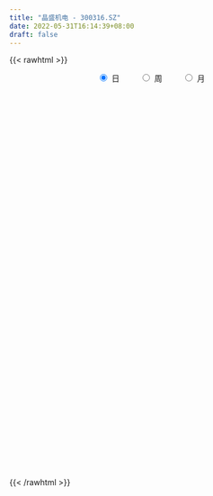 ```yaml
---
title: "晶盛机电 - 300316.SZ"
date: 2022-05-31T16:14:39+08:00
draft: false
---
```

{{< rawhtml >}}
    <div style="text-align: center">
        <label style="padding: 1rem;"><input style="margin-right: .5rem" type="radio" name="period" value="D" checked onclick="period_change(this)">日</label>
        <label style="padding: 1rem;"><input style="margin-right: .5rem" type="radio" name="period" value="W" onclick="period_change(this)">周</label>
        <label style="padding: 1rem;"><input style="margin-right: .5rem" type="radio" name="period" value="M" onclick="period_change(this)">月</label>
    </div>
    <div id="chart" style="height: 700px;"></div> 
    <script type="text/javascript">
        const D_v = [105559.07,84156.36,78061.29,118529.62,118191.7,134000.4,168647.72,121064.2,105737.18,92461.53,119231.52,161956.06,102750.02,202482.49,93215.61,159928.77,91529.21,100443.36,110981.43,177057.24,130303.31,286627.52,200911.56,187532.47,163683.49,115335.16,154421.15,191439.47,219027.88,154286.27,142929.14,123416.32,157167.52,196589.89,189239.92,196078.39,225425.7,146804.44,129049.75,172582.79,156197.37,142141.28,109383.69,229994.23,171116.05,332623.07,222097.44,298903.64,267834.93,341977.2,252498.71,432910.42,267591.41,270586.53,165273.3,147743.07,234131.46,192174.71,204761.39,200384.44,164439.31,156649.21,191294.77,157312.62,139623.51,130829.35,171825.55,150379.01,144497.2,262642.46,256542.51,304362.98,166790.15,331848.74,199431.96,220863.58,203982.96,147358.8,215737.31,175233.09,245663.25,219244.27,151933.69,123489.89,160585.13,167545.61,110072.72,102215.55,142206.68,131779.49,99626.85,139658.04,94301.61,113552.76,92009.33,95941.47,95113.62,256549.48,172473.94,219582.12,123357.52,112317.7,142788.74,95354.77,121629.07,133477.84,122073.82,146228.48,151203.28,147373.49,183572.05,117511.87,104654.14,163620.66,118974.32,139694.37,108968.85,106060.53,128184.15,213910.1,168823.66,113984.23,170162.51,180187.64,202981.86,193032.21,207247.39,134519.56,105692.83,138868.28,107076.83,160572.31,91171.03,136352.88,146032.73,128768.64,159654.88,122398.58,304744.93,228935.62,120403.63,104800.97,53718.25,84612.68,80825.78,88924.52,115551.63,70978.09,63694.04,96895.68,81585.75,98152.04,108676.59,195863.27,261213.73,200295.11,161866.84,164407.63,160041.63,130917.95,157888.44,189129.81,170010.63,114467.86,85299.4,84163.3,82795.43,70138.55,86523.91,85573.92,63846.2,142444.08,111045.58,105015.5,123477.94,122964.61,98336.83,119117.4,124310.02,122147.22,64341.17,103941.08,99805.94,70433.36,147552.82,189160.56,97235.21,98593.34,102017.65,100724.09,60665.82,71347.48,74573.36,85189.95,131764.83,165000.43,147458.43,101973.45,124482.55,132598.4,140312.43,133150.74,75780.71,99904.38,80089.79,60047.82,54240.93,64157.69,53252.32,50250.24,54638.63,50504.61,50081.38,75632.3,54412.59,56923.95,73510.24,105928.0,65265.53,66989.67,44214.17,78856.02,68087.71,56133.92,57958.76,80149.36,157664.47,98261.1,167412.03,97694.95,101030.84,81892.89,56648.84,64293.03,92052.37,109475.89,55975.83,52978.8,68921.86,85044.67,81876.9,114967.73,78648.94,54171.94,68604.35,62526.92,51734.27,47530.26,50257.13,75127.29]
const D_histogram = [0.0,-0.0229105413,-0.0328390789,0.0334326034,0.0210849789,0.1325267585,0.1143047168,0.2019818236,0.2453277864,0.2446866278,0.1669519115,0.204971083,0.1673355698,0.1016969635,0.0770838625,0.1594925994,0.1693737281,0.1710740432,0.0093338909,0.0228182655,0.0709150297,0.4543290966,0.524629558,0.5529056738,0.4852694216,0.4051460202,0.3300198292,0.3318580041,0.4281806565,0.2804746586,0.1352194516,0.0796317494,-0.0354033619,0.0395977056,0.102148236,0.13296154,0.3104428672,0.3515850332,0.2290095371,0.2713750549,0.1615650669,0.0357910917,-0.0137050173,0.133376717,0.2303676258,0.507971331,0.5901463468,0.5620465789,0.3609979394,0.7236921628,0.8587479314,1.0973578752,1.0118926316,1.0088276877,0.8006385237,0.6025201328,0.1708374467,-0.146958782,-0.2072620244,-0.2282608613,-0.4604051214,-0.684675349,-0.922601988,-1.0792080536,-1.0548356458,-0.9809969121,-0.7782329461,-0.6464681811,-0.4669972091,-0.0757920563,0.3678004998,0.9273499941,1.2620132655,1.3280885485,1.3086720554,1.0397003914,0.7096437723,0.4456915311,-0.009704781,-0.3684704366,-0.2679460387,-0.5032378239,-0.6808988433,-0.7305243918,-0.8832572529,-1.07527991,-1.1326310978,-1.1484863028,-1.1061658922,-1.0704754744,-1.0926167422,-1.2207451273,-1.2226484623,-1.2727379763,-1.2562437921,-1.2591971417,-1.053058634,-0.3739124142,0.1387396067,0.7023645261,1.0357713472,1.1482457347,1.1118162456,0.9291018469,0.8510597654,0.7003767616,0.6042785526,0.5032955545,0.4889131181,0.3906037013,0.3626546111,0.3003106817,0.2119724933,0.2965605377,0.3465790743,0.2209084484,0.2413688681,0.3122317471,0.4223848787,0.0047862441,-0.3847594067,-0.6396979238,-0.9415874481,-1.0685857598,-0.8241547145,-0.9756089938,-1.2412271632,-1.4225253891,-1.378044996,-1.1306150504,-0.8340207669,-0.7876543007,-0.7117754109,-0.668255547,-0.6106762721,-0.5325096674,-0.2637192598,-0.0759246685,0.3430785829,0.5855854883,0.6230103664,0.5348937286,0.4850856312,0.3057170762,0.0551248945,-0.1358388017,-0.1572165439,-0.0989018829,-0.1198280751,-0.2094724536,-0.2080996424,-0.233516,-0.3134256437,-0.1609348456,-0.3598884511,-0.6466173034,-0.8601764965,-1.0453512013,-1.2242578635,-1.2690042458,-1.0419050486,-0.7988146084,-0.4660026267,-0.1054647169,0.1274326756,0.1976287234,0.2121324462,0.1738929041,0.2956561397,0.3396177875,0.4185283302,0.2570684462,0.105351335,0.1620978243,-0.0214286823,-0.0242430191,-0.012505061,-0.1792185827,-0.2367595174,-0.063411193,0.0631928489,0.3036891677,0.3265792679,0.3572761792,0.5550923335,0.8255989219,0.9673365507,1.0857379607,1.203805626,1.1774376406,1.0477516428,0.8360202272,0.6637447943,0.4292676187,0.2398690259,0.1225682311,0.1846001873,0.2053903688,0.0028527951,-0.2690628328,-0.2983706947,-0.1842492979,-0.1772447028,0.0192049488,0.0758023921,0.0932957879,0.0991897376,-0.0297188158,-0.1609887888,-0.2303309947,-0.1533134566,-0.1477925803,-0.2010768767,-0.3498707043,-0.4937710671,-0.6048755731,-0.7979877374,-0.9022851749,-0.9376477379,-0.8651856236,-0.824608767,-0.5509085024,-0.3075564096,-0.2375952889,-0.2794382201,-0.380231097,-0.7071043563,-0.8978338341,-0.7397447324,-0.4959831412,-0.1674137981,0.1234403329,0.2966311734,0.3282438364,0.4059206957,0.5840537726,0.6606810839,0.7128361564,0.6757324972,0.7413559046,0.8713422727,0.9984084938,1.026639451,1.0267549688,0.8824575916,0.7189302107,0.5872978694,0.4422897602,0.3325057207,0.3193579122]
const D_fast = [0.0,-0.0286381766,-0.046776484,0.0278533492,0.0207769694,0.1653504386,0.1757045762,0.3138771389,0.4185550483,0.4790855466,0.4430888082,0.5323507504,0.5365491296,0.4963347643,0.4909926289,0.6132745157,0.6654990763,0.7099679022,0.5505612227,0.5697501636,0.6355756852,1.1325720263,1.3340298772,1.5005324114,1.5542135147,1.5753766183,1.5827553847,1.6675580605,1.8709258771,1.7933385439,1.6818881997,1.6462084349,1.5223224831,1.607222977,1.6953105664,1.7593642554,2.0144562994,2.1434947237,2.0781716119,2.1883808934,2.1189621722,2.0021359698,1.9492136065,2.1296395201,2.2842223353,2.6888188733,2.9185304758,3.0309423527,2.920143198,3.4637604621,3.8135032136,4.3264526261,4.4939605405,4.7431025185,4.7350729854,4.6875846277,4.2986113033,3.944075379,3.8319566306,3.7538925783,3.4066470379,3.0112079731,2.5426308371,2.1162227581,1.8768862545,1.7054757601,1.7136814895,1.6838292093,1.746550879,2.1188080177,2.6543506988,3.4457376917,4.0959042794,4.4940016996,4.8017532203,4.7927066542,4.6400609782,4.4875316197,4.0297091124,3.5788258476,3.6123637359,3.2512624946,2.9033767644,2.671120118,2.2975729436,1.836730309,1.4962213468,1.1932445661,0.9590235036,0.7270950529,0.4317995995,-0.0015150675,-0.309080518,-0.6773545261,-0.9749212899,-1.292673925,-1.3498000758,-0.7641319594,-0.2167950369,0.522421014,1.1147706719,1.5143064932,1.7558310654,1.8053921284,1.9401149882,1.9645261749,2.019497604,2.0443384946,2.1521843377,2.1515258462,2.2142404088,2.2269741498,2.1916290847,2.3503572636,2.4870205688,2.4165770549,2.4973796917,2.6463005074,2.8620498587,2.4456477851,1.9599122826,1.5450492845,1.0077628982,0.6136181465,0.6520105132,0.2566539855,-0.3192709747,-0.8562005479,-1.1562314038,-1.1914552208,-1.103366129,-1.253913238,-1.355978201,-1.4795222238,-1.5746120169,-1.629572829,-1.4267122365,-1.2578988122,-0.7531259151,-0.3642226376,-0.1710451679,-0.1254383736,-0.0539750632,-0.1569143492,-0.3937253072,-0.6186487038,-0.679330582,-0.6457413917,-0.6966246028,-0.8386370946,-0.889289194,-0.9730845516,-1.1313506062,-1.0190935196,-1.3080192378,-1.756402416,-2.1850057332,-2.6315182384,-3.1164893665,-3.4784868102,-3.5118638752,-3.468477087,-3.252165762,-2.9179940314,-2.65323847,-2.5336352414,-2.4660984071,-2.4608647231,-2.2651874525,-2.1363213579,-1.9527787327,-2.0499715051,-2.1753507826,-2.0780798372,-2.2669635144,-2.275838606,-2.2672269131,-2.4787450805,-2.5954758946,-2.4379803683,-2.2955781142,-1.9791595036,-1.8746245864,-1.7546086303,-1.4180193926,-0.9411130737,-0.5575413073,-0.167705407,0.2513136647,0.5193050895,0.6515570024,0.6488306436,0.6424914092,0.5153311383,0.385899802,0.299241065,0.407423068,0.4795608417,0.2777364667,-0.0614448694,-0.1653454049,-0.0972863326,-0.1345929132,0.0666579756,0.142206017,0.1830233597,0.2137147439,0.0773764865,-0.0941406837,-0.2210656383,-0.1823764644,-0.2138037331,-0.3173572487,-0.5536187523,-0.8209618819,-1.0832852811,-1.4758943799,-1.805763111,-2.0755376085,-2.2193719002,-2.3849472353,-2.2489740962,-2.0825111059,-2.0719488074,-2.1836512937,-2.3795019448,-2.8831512932,-3.2983392295,-3.3251863108,-3.205420505,-2.9187046114,-2.5969903972,-2.3496417634,-2.2359681412,-2.056811108,-1.7326645879,-1.4908670056,-1.2605028941,-1.128673429,-0.8777110455,-0.5298891091,-0.1532207646,0.1316700553,0.3884743153,0.464791336,0.4809965079,0.4961886339,0.4617529647,0.4350953554,0.5017870249]
const D_slow = [0.0,-0.0057276353,-0.0139374051,-0.0055792542,-0.0003080095,0.0328236801,0.0613998593,0.1118953153,0.1732272619,0.2343989188,0.2761368967,0.3273796674,0.3692135599,0.3946378008,0.4139087664,0.4537819162,0.4961253483,0.538893859,0.5412273318,0.5469318982,0.5646606556,0.6782429297,0.8094003192,0.9476267377,1.0689440931,1.1702305981,1.2527355554,1.3357000564,1.4427452206,1.5128638852,1.5466687481,1.5665766855,1.557725845,1.5676252714,1.5931623304,1.6264027154,1.7040134322,1.7919096905,1.8491620748,1.9170058385,1.9573971053,1.9663448782,1.9629186238,1.9962628031,2.0538547095,2.1808475423,2.328384129,2.4688957737,2.5591452586,2.7400682993,2.9547552821,3.2290947509,3.4820679088,3.7342748308,3.9344344617,4.0850644949,4.1277738566,4.0910341611,4.039218655,3.9821534397,3.8670521593,3.6958833221,3.4652328251,3.1954308117,2.9317219002,2.6864726722,2.4919144357,2.3302973904,2.2135480881,2.194600074,2.286550199,2.5183876975,2.8338910139,3.165913151,3.4930811649,3.7530062627,3.9304172058,4.0418400886,4.0394138934,3.9472962842,3.8803097745,3.7545003186,3.5842756077,3.4016445098,3.1808301966,2.912010219,2.6288524446,2.3417308689,2.0651893958,1.7975705273,1.5244163417,1.2192300599,0.9135679443,0.5953834502,0.2813225022,-0.0334767832,-0.2967414417,-0.3902195453,-0.3555346436,-0.1799435121,0.0789993247,0.3660607584,0.6440148198,0.8762902815,1.0890552229,1.2641494133,1.4152190514,1.54104294,1.6632712196,1.7609221449,1.8515857977,1.9266634681,1.9796565914,2.0537967259,2.1404414944,2.1956686065,2.2560108236,2.3340687603,2.43966498,2.440861541,2.3446716893,2.1847472084,1.9493503463,1.6822039064,1.4761652277,1.2322629793,0.9219561885,0.5663248412,0.2218135922,-0.0608401704,-0.2693453621,-0.4662589373,-0.64420279,-0.8112666768,-0.9639357448,-1.0970631616,-1.1629929766,-1.1819741437,-1.096204498,-0.9498081259,-0.7940555343,-0.6603321022,-0.5390606944,-0.4626314253,-0.4488502017,-0.4828099021,-0.5221140381,-0.5468395088,-0.5767965276,-0.629164641,-0.6811895516,-0.7395685516,-0.8179249625,-0.8581586739,-0.9481307867,-1.1097851126,-1.3248292367,-1.586167037,-1.8922315029,-2.2094825644,-2.4699588265,-2.6696624786,-2.7861631353,-2.8125293145,-2.7806711456,-2.7312639648,-2.6782308532,-2.6347576272,-2.5608435923,-2.4759391454,-2.3713070629,-2.3070399513,-2.2807021176,-2.2401776615,-2.2455348321,-2.2515955869,-2.2547218521,-2.2995264978,-2.3587163772,-2.3745691754,-2.3587709632,-2.2828486712,-2.2012038543,-2.1118848095,-1.9731117261,-1.7667119956,-1.5248778579,-1.2534433678,-0.9524919613,-0.6581325511,-0.3961946404,-0.1871895836,-0.0212533851,0.0860635196,0.1460307761,0.1766728339,0.2228228807,0.2741704729,0.2748836717,0.2076179635,0.1330252898,0.0869629653,0.0426517896,0.0474530268,0.0664036248,0.0897275718,0.1145250062,0.1070953023,0.0668481051,0.0092653564,-0.0290630078,-0.0660111528,-0.116280372,-0.2037480481,-0.3271908148,-0.4784097081,-0.6779066425,-0.9034779362,-1.1378898706,-1.3541862766,-1.5603384683,-1.6980655939,-1.7749546963,-1.8343535185,-1.9042130735,-1.9992708478,-2.1760469369,-2.4005053954,-2.5854415785,-2.7094373638,-2.7512908133,-2.7204307301,-2.6462729367,-2.5642119776,-2.4627318037,-2.3167183606,-2.1515480896,-1.9733390505,-1.8044059262,-1.61906695,-1.4012313819,-1.1516292584,-0.8949693957,-0.6382806535,-0.4176662556,-0.2379337029,-0.0911092355,0.0194632045,0.1025896347,0.1824291127]
const D_data = [['2021-05-20', 39.6421, 40.6992, 39.4526, 41.0084],['2021-05-21', 40.5696, 40.3402, 39.7318, 41.0682],['2021-05-24', 40.39, 40.39, 39.6421, 40.6892],['2021-05-25', 40.3003, 41.497, 40.1008, 41.7663],['2021-05-26', 41.1181, 40.6793, 39.672, 41.4172],['2021-05-27', 40.789, 42.5641, 40.4898, 42.6439],['2021-05-28', 41.9358, 41.2976, 40.9884, 42.4843],['2021-05-31', 41.8561, 42.9531, 41.0383, 43.0628],['2021-06-01', 42.6738, 42.9531, 41.9059, 43.0328],['2021-06-02', 43.2323, 42.7436, 41.9358, 43.332],['2021-06-03', 42.6838, 41.7663, 41.5868, 43.2223],['2021-06-04', 41.876, 43.3021, 41.7763, 44.2595],['2021-06-07', 43.3021, 42.5541, 42.3846, 44.09],['2021-06-08', 43.0528, 42.0854, 40.759, 43.0827],['2021-06-09', 42.0954, 42.4843, 41.4571, 42.6439],['2021-06-10', 42.4843, 44.1398, 42.0156, 44.6784],['2021-06-11', 44.8679, 43.6811, 43.352, 44.8679],['2021-06-15', 43.8107, 43.8207, 43.1326, 44.3592],['2021-06-16', 43.8307, 41.4871, 41.4372, 44.0102],['2021-06-17', 42.1552, 43.3719, 41.0881, 43.8905],['2021-06-18', 43.4816, 44.09, 43.0827, 44.7382],['2021-06-21', 44.3792, 49.7645, 43.701, 50.5125],['2021-06-22', 48.837, 47.5705, 46.9522, 49.3656],['2021-06-23', 47.7301, 47.8697, 47.0719, 48.5179],['2021-06-24', 48.3883, 47.1217, 45.6757, 48.3883],['2021-06-25', 46.5632, 47.0818, 46.3937, 47.6204],['2021-06-28', 47.0818, 47.1915, 46.7228, 48.3683],['2021-06-29', 48.0991, 48.4082, 47.5705, 49.8144],['2021-06-30', 49.0166, 50.3629, 48.129, 51.3003],['2021-07-01', 51.1208, 47.6602, 47.6602, 51.1208],['2021-07-02', 46.9123, 47.2813, 46.7029, 48.7273],['2021-07-05', 47.8497, 48.1689, 47.2813, 49.1861],['2021-07-06', 48.3982, 47.2015, 46.3937, 49.216],['2021-07-07', 47.0, 49.7, 46.32, 50.3],['2021-07-08', 49.7, 50.2, 49.36, 52.35],['2021-07-09', 51.45, 50.38, 48.2, 51.5],['2021-07-12', 50.9, 53.2, 50.31, 54.54],['2021-07-13', 53.0, 52.6, 51.8, 54.5],['2021-07-14', 52.9, 50.82, 50.78, 52.9],['2021-07-15', 50.85, 53.14, 50.8, 53.45],['2021-07-16', 52.46, 51.5, 51.48, 53.42],['2021-07-19', 50.88, 51.02, 50.7, 52.43],['2021-07-20', 51.0, 51.79, 50.7, 52.79],['2021-07-21', 52.27, 54.85, 51.75, 55.44],['2021-07-22', 55.3, 55.32, 53.45, 55.81],['2021-07-23', 55.39, 59.2, 55.37, 63.33],['2021-07-26', 59.98, 58.49, 56.92, 61.0],['2021-07-27', 58.5, 58.06, 57.9, 62.78],['2021-07-28', 56.14, 56.0, 53.92, 58.12],['2021-07-29', 58.02, 64.32, 56.7, 66.0],['2021-07-30', 63.01, 63.86, 62.18, 65.3],['2021-08-02', 66.63, 67.4, 63.62, 70.85],['2021-08-03', 66.61, 65.08, 64.0, 68.68],['2021-08-04', 64.05, 67.2, 64.0, 68.41],['2021-08-05', 66.3, 65.33, 64.0, 66.4],['2021-08-06', 65.5, 65.49, 64.32, 67.38],['2021-08-09', 65.17, 61.75, 60.6, 65.51],['2021-08-10', 61.97, 61.74, 60.62, 63.35],['2021-08-11', 62.2, 64.38, 61.74, 65.22],['2021-08-12', 64.4, 65.05, 64.11, 67.67],['2021-08-13', 64.26, 62.0, 61.75, 64.99],['2021-08-16', 61.65, 60.94, 60.18, 63.06],['2021-08-17', 60.59, 59.38, 58.36, 61.76],['2021-08-18', 60.1, 59.0, 58.09, 60.58],['2021-08-19', 58.88, 60.49, 58.17, 61.15],['2021-08-20', 60.5, 60.96, 59.81, 61.88],['2021-08-23', 61.11, 62.99, 60.29, 63.83],['2021-08-24', 63.37, 62.78, 61.61, 64.3],['2021-08-25', 62.68, 64.1, 61.0, 64.96],['2021-08-26', 64.08, 68.4, 63.82, 69.68],['2021-08-27', 67.61, 71.76, 67.1, 72.2],['2021-08-30', 71.7, 76.8, 71.65, 79.74],['2021-08-31', 77.0, 77.67, 74.68, 77.67],['2021-09-01', 83.26, 76.86, 72.3, 84.99],['2021-09-02', 76.8, 77.45, 76.21, 80.5],['2021-09-03', 75.95, 75.0, 74.31, 80.3],['2021-09-06', 74.46, 73.86, 71.7, 75.79],['2021-09-07', 73.58, 74.11, 72.88, 76.85],['2021-09-08', 74.5, 70.51, 69.8, 74.95],['2021-09-09', 71.5, 69.93, 68.4, 71.5],['2021-09-10', 71.0, 75.29, 69.88, 75.85],['2021-09-13', 75.87, 70.95, 69.9, 75.99],['2021-09-14', 70.01, 70.6, 69.79, 73.37],['2021-09-15', 70.33, 71.52, 70.01, 72.86],['2021-09-16', 70.43, 69.5, 69.0, 71.6],['2021-09-17', 68.9, 67.72, 65.39, 70.88],['2021-09-22', 65.57, 68.24, 65.46, 69.5],['2021-09-23', 68.86, 68.0, 67.05, 68.96],['2021-09-24', 67.36, 68.21, 66.81, 70.5],['2021-09-27', 68.21, 67.74, 65.64, 70.85],['2021-09-28', 66.72, 66.42, 65.6, 68.9],['2021-09-29', 64.11, 63.95, 63.0, 66.56],['2021-09-30', 64.29, 64.35, 62.69, 65.45],['2021-10-08', 65.0, 62.71, 62.0, 65.28],['2021-10-11', 62.28, 62.5, 61.2, 64.08],['2021-10-12', 62.5, 61.3, 60.6, 63.87],['2021-10-13', 61.3, 63.52, 61.0, 63.57],['2021-10-14', 63.05, 71.23, 62.7, 71.48],['2021-10-15', 72.0, 72.23, 70.68, 74.07],['2021-10-18', 73.55, 76.09, 72.51, 76.42],['2021-10-19', 76.67, 76.33, 74.67, 76.88],['2021-10-20', 76.36, 75.68, 75.28, 77.98],['2021-10-21', 76.0, 75.0, 73.66, 76.28],['2021-10-22', 75.16, 73.5, 73.29, 75.68],['2021-10-25', 73.9, 74.96, 73.12, 75.95],['2021-10-26', 74.47, 74.22, 72.01, 75.68],['2021-10-27', 75.9, 74.95, 73.66, 75.98],['2021-10-28', 74.99, 75.01, 74.2, 76.58],['2021-10-29', 75.3, 76.41, 73.0, 78.48],['2021-11-01', 76.41, 75.65, 73.36, 77.5],['2021-11-02', 74.02, 76.75, 74.02, 79.62],['2021-11-03', 75.5, 76.61, 75.5, 78.28],['2021-11-04', 76.86, 76.36, 75.72, 78.2],['2021-11-05', 76.36, 79.01, 75.55, 80.6],['2021-11-08', 78.23, 79.5, 76.8, 79.88],['2021-11-09', 82.02, 77.63, 77.0, 82.58],['2021-11-10', 77.0, 79.68, 76.88, 80.5],['2021-11-11', 79.29, 81.11, 78.1, 81.39],['2021-11-12', 81.1, 82.73, 79.95, 83.23],['2021-11-15', 83.59, 75.8, 75.56, 83.86],['2021-11-16', 74.6, 74.15, 73.61, 75.86],['2021-11-17', 74.07, 74.0, 72.85, 75.15],['2021-11-18', 73.89, 71.56, 70.3, 73.89],['2021-11-19', 71.54, 72.04, 69.79, 72.89],['2021-11-22', 72.11, 76.48, 71.5, 76.93],['2021-11-23', 75.81, 71.24, 71.07, 75.81],['2021-11-24', 69.7, 67.94, 67.6, 71.24],['2021-11-25', 67.62, 66.82, 66.59, 68.83],['2021-11-26', 67.0, 68.21, 66.6, 69.26],['2021-11-29', 67.88, 70.55, 67.61, 70.79],['2021-11-30', 71.5, 71.83, 69.3, 71.83],['2021-12-01', 71.5, 68.92, 68.5, 71.5],['2021-12-02', 68.49, 68.94, 67.91, 69.78],['2021-12-03', 68.06, 68.2, 66.98, 69.28],['2021-12-06', 70.36, 68.01, 68.01, 71.43],['2021-12-07', 68.99, 68.03, 67.01, 70.98],['2021-12-08', 68.88, 70.88, 68.42, 71.4],['2021-12-09', 70.88, 70.8, 69.4, 71.0],['2021-12-10', 70.29, 75.29, 70.29, 75.99],['2021-12-13', 75.83, 75.1, 71.81, 75.83],['2021-12-14', 74.34, 73.65, 73.21, 74.69],['2021-12-15', 72.8, 72.3, 72.23, 73.55],['2021-12-16', 73.0, 72.73, 71.83, 73.12],['2021-12-17', 72.45, 70.73, 70.53, 72.45],['2021-12-20', 70.2, 68.75, 68.08, 71.2],['2021-12-21', 68.48, 68.2, 66.9, 70.13],['2021-12-22', 68.39, 69.56, 67.15, 70.51],['2021-12-23', 69.35, 70.48, 68.9, 71.5],['2021-12-24', 71.16, 69.42, 67.81, 71.3],['2021-12-27', 68.65, 68.04, 67.27, 69.41],['2021-12-28', 68.0, 68.68, 67.02, 68.91],['2021-12-29', 68.38, 68.0, 66.41, 69.97],['2021-12-30', 67.64, 66.7, 66.68, 68.93],['2021-12-31', 67.43, 69.5, 67.38, 70.37],['2022-01-04', 69.5, 64.63, 64.0, 70.06],['2022-01-05', 65.2, 61.66, 60.3, 65.38],['2022-01-06', 59.61, 60.44, 59.1, 61.5],['2022-01-07', 60.54, 58.74, 57.66, 61.46],['2022-01-10', 58.6, 56.67, 56.0, 58.6],['2022-01-11', 56.59, 56.45, 55.86, 57.23],['2022-01-12', 56.78, 59.09, 56.18, 59.21],['2022-01-13', 59.45, 59.46, 57.38, 61.66],['2022-01-14', 59.1, 61.25, 59.0, 62.99],['2022-01-17', 62.19, 62.85, 61.66, 63.57],['2022-01-18', 62.49, 62.47, 61.74, 63.36],['2022-01-19', 62.39, 60.99, 60.65, 62.39],['2022-01-20', 61.48, 60.3, 59.89, 61.94],['2022-01-21', 60.32, 59.35, 58.81, 60.95],['2022-01-24', 59.32, 61.4, 59.02, 62.0],['2022-01-25', 61.25, 60.77, 60.75, 62.7],['2022-01-26', 60.7, 61.5, 59.88, 61.73],['2022-01-27', 61.35, 58.2, 58.01, 61.35],['2022-01-28', 58.24, 57.29, 56.8, 59.34],['2022-02-07', 58.6, 59.43, 57.8, 60.27],['2022-02-08', 60.0, 55.81, 55.16, 60.0],['2022-02-09', 55.75, 57.23, 54.7, 57.45],['2022-02-10', 57.2, 57.1, 55.61, 57.8],['2022-02-11', 56.0, 54.04, 53.88, 56.43],['2022-02-14', 53.14, 54.3, 52.84, 55.7],['2022-02-15', 55.2, 57.05, 54.3, 57.1],['2022-02-16', 57.44, 56.94, 56.34, 57.7],['2022-02-17', 56.8, 59.18, 56.8, 60.36],['2022-02-18', 58.87, 57.1, 56.39, 59.45],['2022-02-21', 57.03, 57.31, 55.92, 57.49],['2022-02-22', 57.0, 60.1, 56.3, 60.3],['2022-02-23', 60.53, 62.57, 60.11, 63.83],['2022-02-24', 62.7, 62.56, 61.7, 64.18],['2022-02-25', 64.07, 63.6, 62.07, 64.59],['2022-02-28', 63.68, 65.0, 63.25, 65.2],['2022-03-01', 65.17, 64.28, 63.68, 66.14],['2022-03-02', 63.6, 63.38, 62.66, 63.94],['2022-03-03', 63.84, 62.14, 61.8, 63.99],['2022-03-04', 61.98, 62.18, 61.71, 63.7],['2022-03-07', 61.29, 60.74, 60.4, 62.6],['2022-03-08', 60.73, 60.44, 60.3, 62.65],['2022-03-09', 62.0, 60.68, 58.0, 63.6],['2022-03-10', 62.6, 62.93, 61.66, 64.23],['2022-03-11', 61.94, 62.83, 60.64, 63.26],['2022-03-14', 61.75, 59.66, 59.51, 62.88],['2022-03-15', 59.0, 57.43, 57.18, 60.28],['2022-03-16', 58.53, 59.45, 55.25, 60.1],['2022-03-17', 60.66, 61.3, 59.72, 62.65],['2022-03-18', 61.15, 60.15, 59.09, 61.44],['2022-03-21', 60.4, 63.02, 60.25, 64.46],['2022-03-22', 62.41, 62.0, 61.42, 62.98],['2022-03-23', 62.59, 61.79, 61.1, 63.1],['2022-03-24', 61.46, 61.8, 59.79, 62.48],['2022-03-25', 61.45, 59.82, 59.7, 62.98],['2022-03-28', 59.46, 59.02, 58.03, 60.78],['2022-03-29', 59.15, 59.1, 58.05, 59.95],['2022-03-30', 59.4, 60.8, 58.38, 60.86],['2022-03-31', 60.32, 60.0, 59.16, 60.82],['2022-04-01', 60.01, 58.98, 58.98, 60.3],['2022-04-06', 57.66, 56.99, 56.51, 58.6],['2022-04-07', 56.02, 55.88, 55.51, 57.29],['2022-04-08', 57.0, 55.1, 54.81, 57.1],['2022-04-11', 54.33, 52.6, 52.52, 54.8],['2022-04-12', 52.61, 52.11, 50.7, 53.26],['2022-04-13', 52.0, 51.71, 50.92, 53.39],['2022-04-14', 52.09, 52.26, 51.35, 52.68],['2022-04-15', 51.57, 51.28, 50.97, 52.14],['2022-04-18', 51.0, 54.27, 50.66, 54.79],['2022-04-19', 54.52, 54.7, 54.0, 55.98],['2022-04-20', 54.79, 52.9, 52.8, 56.0],['2022-04-21', 52.67, 51.1, 50.97, 54.22],['2022-04-22', 51.36, 49.43, 49.14, 51.36],['2022-04-25', 48.95, 44.7, 44.0, 49.31],['2022-04-26', 44.98, 44.03, 43.5, 45.49],['2022-04-27', 43.4, 47.3, 42.2, 47.65],['2022-04-28', 46.73, 48.59, 46.48, 48.7],['2022-04-29', 49.5, 50.55, 49.05, 51.02],['2022-05-05', 50.67, 51.35, 50.38, 52.48],['2022-05-06', 50.07, 50.92, 50.03, 51.6],['2022-05-09', 51.03, 49.58, 49.3, 51.77],['2022-05-10', 49.0, 50.39, 48.9, 51.66],['2022-05-11', 50.8, 52.4, 50.4, 53.26],['2022-05-12', 52.0, 52.0, 51.23, 52.48],['2022-05-13', 52.4, 52.3, 51.36, 53.2],['2022-05-16', 52.7, 51.51, 51.12, 54.18],['2022-05-17', 51.69, 53.2, 51.25, 53.7],['2022-05-18', 53.21, 54.97, 52.88, 55.62],['2022-05-19', 53.95, 56.2, 53.9, 56.8],['2022-05-20', 56.5, 56.05, 54.8, 56.76],['2022-05-23', 56.2, 56.49, 55.41, 56.87],['2022-05-24', 56.5, 54.98, 54.7, 57.49],['2022-05-25', 54.93, 54.5, 54.03, 55.58],['2022-05-26', 55.2, 54.6, 53.6, 55.28],['2022-05-27', 55.17, 54.09, 53.88, 55.79],['2022-05-30', 54.49, 54.16, 53.64, 54.95],['2022-05-31', 55.1, 55.32, 53.9, 55.4]]
const W_v = [345693.67,694302.79,997852.99,623269.49,981980.47,706227.3300000001,548958.2000000001,630627.25,1239956.3500000001,773995.9,404647.92,731144.49,934351.9900000001,754117.34,1206536.51,1246375.5900000001,1660494.8200000001,1621166.49,1171090.4100000001,989768.6400000001,1351720.3700000001,1387428.5900000001,1147198.9699999997,907306.8699999999,1002881.88,941442.36,969304.02,1068720.03,1260232.8699999999,449603.78,273196.01,1094487.8300000001,965565.3799999999,1190423.55,943063.35,1374207.77,708438.04,754811.55,1467755.0600000001,1201350.8400000001,670216.54,795167.3199999999,620381.1800000001,1239513.25,1403746.3300000001,1923879.6200000001,1584425.3399999999,1198419.1100000001,1578433.9099999999,1543579.3399999999,1684695.0299999998,1510079.3300000001,1316589.1099999999,1037996.0,939886.64,828497.22,721347.3600000001,765094.6900000001,1179821.8500000001,924072.05,864526.97,507727.86,942251.75,832645.52,870101.3899999999,1233767.72,1422957.4299999999,1013710.3600000001,742325.6400000001,737751.0900000001,1063516.1799999999,635181.35,579825.34,746047.9300000001,370092.45,667103.54,560154.5599999999,1103957.8300000001,1797060.46,1454694.9399999999,1637562.0700000001,1806779.77,1990563.4999999998,1334569.3800000001,1877932.6899999999,1205271.1000000001,913004.95,1281762.1499999999,1166916.49,828058.0800000001,270431.98,1171508.6099999999,685655.45,862411.8700000001,1086003.0900000001,797246.45,721319.61,770873.8,583846.1199999999,605662.49,512997.4,403629.61,688973.46,988624.7200000001,920657.2100000001,1051627.9099999999,1120305.01,876209.49,865927.1000000001,845873.0099999999,802855.5700000001,1842577.6599999999,312823.43,1028570.99,1131939.4299999999,581700.02,873565.21,943683.98,572282.02,756084.76,617190.9299999999,604508.15,1053928.9300000002,1145444.26,2325031.4399999999,1266256.3599999999,1538263.1199999999,1586803.1300000001,1835075.6900000002,1999225.8499999999,1996459.0800000001,2283337.21,2954148.0300000003,1646774.8,1923894.3999999999,2651855.4399999999,1825245.1399999997,1388360.75,765005.6699999999,1098206.3699999999,893023.41,986700.3,713594.02,1330320.6399999999,1852107.28,1120819.8599999999,1202147.0900000001,1173360.46,1115138.1699999999,1032850.71,1555839.1899999999,1735545.4299999999,1917563.97,1491499.8300000001,1169113.0800000001,1435140.2799999998,895482.8100000001,848908.6,2215201.9400000004,1511276.9399999999,2740799.21,2923341.5499999998,2186597.9399999999,1020661.6799999999,467340.93,2584130.29,1259959.1799999999,1034960.3599999999,1205994.72,1353775.8999999999,1197966.78,618102.2100000001,863895.62,891925.24,1447553.0299999998,1308695.1299999999,1154502.0,1743802.4300000002,2237513.0,2197198.9699999997,2076372.1599999999,1311697.72,588106.9199999999,500736.75,920926.1000000001,733859.1899999999,754226.59,884985.03,644843.27,730442.51,557147.01,575217.01,727287.98,890221.4900000001,304605.33,577453.6799999999,641903.6800000001,617430.73,600450.49,649906.1,518785.34,954090.2000000001,862103.91,862492.04,830060.05,985258.3200000001,1383311.9199999999,1284104.73,995891.3100000001,775709.46,985886.73,1223297.4099999999,987975.41,822798.59,354494.95,465365.99,113552.76,712087.8400000001,693400.8500000001,674612.49,716732.21,601882.2200000001,847068.14,843473.85,634041.33,861599.76,592471.1499999999,419974.06,581173.33,787783.3099999999,807988.4600000001,436864.54,489433.69,568912.28,514545.43,602975.29,409328.4,631387.0899999999,606324.83,358440.61,258727.18,186968.84,355907.61,341185.77,622063.39,138541.73,374775.92,429460.1,284567.74,125384.42]
const W_histogram = [0.0,0.053460057,0.0980131608,0.091558295,0.165479297,0.1814905583,0.1628494475,0.1158707727,0.1486856219,0.141322219,0.1247303643,0.1323214339,0.1712246133,0.2099847326,0.2822655153,0.4106143525,0.3309351038,0.2841920695,0.2945611871,0.2186351273,0.2177980485,0.2910271225,0.2607304899,0.1761763593,0.0524877709,0.0031065875,-0.01590013,-0.1838827271,-0.3685857446,-0.4347751677,-0.4549667097,-0.3349125776,-0.1671574133,-0.0111470409,0.0012350481,0.1873511518,0.2424460191,0.2538812443,0.2719305026,0.276662372,0.3188894498,0.3132839808,0.2194909139,0.0648781551,-0.1632748884,-0.462905501,-0.6221215767,-0.7332207544,-0.7098673992,-0.7055645586,-0.5659899054,-0.4211997051,-0.3325669963,-0.3446178101,-0.3171686401,-0.3429800212,-0.3120474928,-0.2967412336,-0.1958202204,-0.2145283942,-0.2350936848,-0.2520692587,-0.3734375856,-0.4153690989,-0.4200846175,-0.3210714977,-0.2293847705,-0.0799543803,-0.0609970095,-0.0291309274,0.0456746571,0.072964709,0.0751684763,0.07455929,0.0695409635,0.0957954962,0.1130362092,0.0807207442,0.1759927117,0.2892642143,0.4204241803,0.5480509818,0.6485482388,0.6762700885,0.7037824578,0.6143494729,0.5460434095,0.4160067465,0.3241761728,0.1729947194,0.062541441,-0.0374773482,-0.1388313078,-0.2247031009,-0.1996904493,-0.2150597425,-0.2044107594,-0.1198871094,-0.08953149,-0.079932238,-0.0976078614,-0.1147584558,-0.0835261327,-0.0088456384,-0.0090363891,0.053488829,0.1367158649,0.1332066324,0.1677168458,0.1636727478,0.1492466688,0.2110925179,0.2112112629,0.2108010143,0.1335678857,0.07148895,0.0783889991,0.0836300868,0.0537915404,-0.0396823436,-0.1078646861,-0.1158121967,-0.08976681,-0.063850951,0.0196935485,0.0962861599,0.1649186906,0.3348396792,0.4609983965,0.5907115903,0.6733249913,1.1203502985,1.0259486924,0.8849932107,0.7354384518,0.6614199202,0.3076408618,0.0117871198,-0.1955252867,-0.2650695384,-0.3796006166,-0.2322430608,-0.1458970296,-0.0430501002,-0.0979975464,-0.2284687862,-0.2455819314,-0.2604955089,-0.2427754935,-0.1394170663,-0.0046686983,0.2432650598,0.0763389679,-0.0658146969,-0.0740967573,-0.1213420647,-0.0992387882,-0.1911719242,-0.0476533893,-0.0503677055,0.1565598312,0.4550347555,0.454351557,0.4675470553,0.5150491021,0.4511973132,0.1868484053,0.0355717908,-0.012803693,-0.0946815114,-0.196221713,-0.3062303113,-0.2865212596,-0.3214493204,-0.1519402558,0.0410633757,-0.0840930863,0.0976957874,0.3068258063,0.9643952523,0.9969872623,0.9520950595,0.9396520124,0.8824127394,0.4722260668,0.019717189,-0.419094183,-0.7629864217,-0.9353384447,-0.8820790848,-0.947866462,-0.9267288854,-0.7164509626,-0.3970137146,-0.2432991527,-0.2111451025,0.0312901131,0.2279042924,0.4517959296,0.5762824325,0.6325326187,0.80645785,0.8649859285,1.0311658618,1.1274822183,1.5923108437,2.0661138389,2.3226276465,2.0974617463,1.7337646422,2.0539540058,2.2988623876,2.2902459257,1.6163499213,1.0714827122,0.3560021283,-0.2880451262,-0.1406956911,-0.0312134964,0.1535271187,0.3556204502,0.6286613143,0.0108120823,-0.6952765941,-1.1742895578,-1.0300833563,-1.2439429984,-1.4607778933,-1.5760748146,-2.3098769285,-2.5407539197,-2.7199492392,-2.8613692851,-3.0411204293,-2.8258531241,-2.148307121,-1.7170713379,-1.3268080042,-1.1921724135,-1.0721284479,-0.9976265443,-1.1473069409,-1.4232099621,-1.6347990056,-1.6017209475,-1.4612368983,-1.1930109658,-0.7048127656,-0.4671248156,-0.1942688127]
const W_fast = [0.0,0.0668250712,0.1358814652,0.1523161732,0.2676069994,0.3289909003,0.3510621514,0.3330511698,0.4030374244,0.4310045763,0.4455953127,0.4862667408,0.5679760735,0.659232376,0.8020795375,1.0330819627,1.0361364901,1.0604414731,1.1444508875,1.1231836095,1.1767960428,1.3227818975,1.3576678874,1.3171578466,1.2065912009,1.1579866643,1.1350049144,0.9210516355,0.6442021818,0.4693189668,0.3353857474,0.3717117351,0.4976775461,0.6509011582,0.6635920092,0.8965459009,1.012252273,1.0871578093,1.1731896932,1.2470871556,1.3690365958,1.441752122,1.4028317836,1.2644385636,0.995466798,0.5801098101,0.2653633403,-0.029041026,-0.1831545206,-0.3552428196,-0.3571656428,-0.3176753687,-0.3121844091,-0.4103896754,-0.4622326655,-0.5737890518,-0.6208683967,-0.6797474458,-0.6277814878,-0.7001217601,-0.7794604719,-0.8594533604,-1.0741810838,-1.2199548718,-1.3296915447,-1.3109462994,-1.2766057648,-1.1471639696,-1.1434558513,-1.118872501,-1.0326482522,-0.987117023,-0.9661211367,-0.9480905005,-0.9357235862,-0.8855201793,-0.8400204141,-0.852155693,-0.7128855475,-0.5272979914,-0.2910319803,-0.0263924334,0.2362418833,0.4330312552,0.6364892388,0.7006436222,0.7688484111,0.7428134348,0.7320269043,0.6240941307,0.5292762126,0.4198880863,0.2838262998,0.1417787315,0.1168687707,0.0477345419,0.0072808352,0.0618327078,0.0698054547,0.0594216472,0.0173440584,-0.0284961499,-0.0181453599,0.0543237247,0.0518738767,0.1277713021,0.2451773043,0.2749697299,0.3514091547,0.3882832436,0.4111688319,0.5257878104,0.5787093712,0.6309993761,0.587158219,0.5429515208,0.5694488196,0.595597429,0.5792067677,0.4758122978,0.3806637838,0.343763224,0.3473669083,0.3573200294,0.4457879161,0.5464520675,0.6563142708,0.9099451792,1.1513534957,1.428744587,1.6796892359,2.4068021177,2.5688876847,2.6491805057,2.6834853597,2.7748218082,2.4979529652,2.2050460031,1.948852275,1.8130406387,1.6036094064,1.6929061969,1.7427779708,1.8348623751,1.7554155423,1.5678271059,1.4893184779,1.4092810231,1.3663071651,1.4348113258,1.5683925192,1.8771425423,1.7293011924,1.5706938534,1.5438876037,1.4663067801,1.4636003595,1.3238742425,1.4554794301,1.4401731875,1.686240682,2.0984742952,2.2113789859,2.3414612481,2.5177255703,2.5666731097,2.3490363032,2.2066526364,2.1550762293,2.0495280331,1.8989324032,1.7123662271,1.660444964,1.545154573,1.6766785736,1.879948049,1.7337683155,1.9399811361,2.2258176065,3.1244858656,3.4063246912,3.5994562532,3.8219262092,3.9852901211,3.6931599651,3.2455803847,2.7019954668,2.1673566228,1.7611699885,1.5939095772,1.2911555846,1.0806109398,1.1117761219,1.3319599413,1.424849715,1.4042174896,1.6544752334,1.9080654859,2.2449061055,2.5134632165,2.7278465574,3.1033862512,3.3781608119,3.8021322105,4.1803191216,5.043225458,6.0335569129,6.8707276321,7.1699271684,7.2396712249,8.0733490899,8.8929730687,9.4569180882,9.1871095641,8.9101130331,8.2836329813,7.5675744452,7.6797499575,7.7814287781,8.0045511729,8.2955496169,8.7257558097,8.1106095982,7.2307017732,6.4581164201,6.3448017825,5.8199563909,5.2379270226,4.7286113976,3.4173400516,2.5512745804,1.6920919511,0.835329584,-0.1047016675,-0.5958976433,-0.4554284205,-0.4534604718,-0.3948991392,-0.5583066519,-0.7062947983,-0.8811995307,-1.3177066626,-1.9494121743,-2.5697009692,-2.9370531479,-3.1618783233,-3.1919051322,-2.8799101235,-2.7590033773,-2.5347145776]
const W_slow = [0.0,0.0133650142,0.0378683044,0.0607578782,0.1021277024,0.147500342,0.1882127039,0.2171803971,0.2543518025,0.2896823573,0.3208649484,0.3539453069,0.3967514602,0.4492476433,0.5198140222,0.6224676103,0.7052013862,0.7762494036,0.8498897004,0.9045484822,0.9589979943,1.031754775,1.0969373975,1.1409814873,1.15410343,1.1548800769,1.1509050444,1.1049343626,1.0127879265,0.9040941345,0.7903524571,0.7066243127,0.6648349594,0.6620481991,0.6623569612,0.7091947491,0.7698062539,0.833276565,0.9012591906,0.9704247836,1.0501471461,1.1284681413,1.1833408697,1.1995604085,1.1587416864,1.0430153111,0.887484917,0.7041797284,0.5267128786,0.350321739,0.2088242626,0.1035243363,0.0203825872,-0.0657718653,-0.1450640253,-0.2308090306,-0.3088209038,-0.3830062122,-0.4319612673,-0.4855933659,-0.5443667871,-0.6073841018,-0.7007434982,-0.8045857729,-0.9096069273,-0.9898748017,-1.0472209943,-1.0672095894,-1.0824588417,-1.0897415736,-1.0783229093,-1.0600817321,-1.041289613,-1.0226497905,-1.0052645496,-0.9813156756,-0.9530566233,-0.9328764372,-0.8888782593,-0.8165622057,-0.7114561606,-0.5744434152,-0.4123063555,-0.2432388333,-0.0672932189,0.0862941493,0.2228050017,0.3268066883,0.4078507315,0.4510994113,0.4667347716,0.4573654345,0.4226576076,0.3664818324,0.31655922,0.2627942844,0.2116915946,0.1817198172,0.1593369447,0.1393538852,0.1149519199,0.0862623059,0.0653807727,0.0631693631,0.0609102658,0.0742824731,0.1084614393,0.1417630974,0.1836923089,0.2246104958,0.261922163,0.3146952925,0.3674981082,0.4201983618,0.4535903332,0.4714625708,0.4910598205,0.5119673422,0.5254152273,0.5154946414,0.4885284699,0.4595754207,0.4371337182,0.4211709805,0.4260943676,0.4501659076,0.4913955802,0.5751055,0.6903550992,0.8380329967,1.0063642446,1.2864518192,1.5429389923,1.764187295,1.9480469079,2.113401888,2.1903121034,2.1932588834,2.1443775617,2.0781101771,1.9832100229,1.9251492577,1.8886750003,1.8779124753,1.8534130887,1.7962958921,1.7349004093,1.6697765321,1.6090826587,1.5742283921,1.5730612175,1.6338774825,1.6529622245,1.6365085502,1.6179843609,1.5876488448,1.5628391477,1.5150461667,1.5031328193,1.490540893,1.5296808508,1.6434395397,1.7570274289,1.8739141927,2.0026764683,2.1154757966,2.1621878979,2.1710808456,2.1678799223,2.1442095445,2.0951541162,2.0185965384,1.9469662235,1.8666038934,1.8286188295,1.8388846734,1.8178614018,1.8422853487,1.9189918002,2.1600906133,2.4093374289,2.6473611938,2.8822741969,3.1028773817,3.2209338984,3.2258631956,3.1210896499,2.9303430445,2.6965084333,2.4759886621,2.2390220466,2.0073398252,1.8282270846,1.7289736559,1.6681488677,1.6153625921,1.6231851204,1.6801611935,1.7931101759,1.937180784,2.0953139387,2.2969284012,2.5131748833,2.7709663488,3.0528369033,3.4509146143,3.967443074,4.5480999856,5.0724654222,5.5059065827,6.0193950842,6.5941106811,7.1666721625,7.5707596428,7.8386303209,7.927630853,7.8556195714,7.8204456486,7.8126422745,7.8510240542,7.9399291667,8.0970944953,8.0997975159,7.9259783674,7.6324059779,7.3748851388,7.0638993892,6.6987049159,6.3046862122,5.7272169801,5.0920285002,4.4120411904,3.6966988691,2.9364187618,2.2299554808,1.6928787005,1.263610866,0.931908865,0.6338657616,0.3658336496,0.1164270136,-0.1703997217,-0.5262022122,-0.9349019636,-1.3353322005,-1.700641425,-1.9988941665,-2.1750973579,-2.2918785618,-2.3404457649]
const W_data = [['2017-07-21', 10.0447, 9.8484, 9.0636, 10.0899],['2017-07-28', 9.9088, 10.6861, 9.3881, 10.9125],['2017-08-04', 10.7163, 10.905, 10.7088, 11.5842],['2017-08-11', 10.8748, 10.4522, 10.2711, 11.1918],['2017-08-18', 10.4446, 11.7578, 10.3767, 11.9011],['2017-08-25', 11.6219, 11.4332, 11.1314, 11.8181],['2017-09-01', 11.305, 11.154, 10.8597, 11.7427],['2017-09-08', 11.1918, 10.7616, 10.5805, 11.3653],['2017-09-15', 10.8295, 11.8634, 10.7163, 12.3389],['2017-09-22', 11.8106, 11.5842, 11.388, 12.2558],['2017-09-29', 11.6823, 11.554, 11.0786, 11.6823],['2017-10-13', 11.6672, 11.9842, 11.1767, 12.2407],['2017-10-20', 12.0747, 12.6785, 11.7125, 12.8973],['2017-10-27', 12.7615, 13.1011, 12.2709, 13.5237],['2017-11-03', 13.086, 14.0897, 12.3087, 14.4066],['2017-11-10', 14.1199, 15.6971, 13.9086, 16.482],['2017-11-17', 15.8933, 13.6142, 13.5916, 16.565],['2017-11-24', 13.6897, 14.0369, 13.569, 15.9386],['2017-12-01', 14.0746, 15.0028, 13.2595, 15.2821],['2017-12-08', 14.8594, 14.0746, 13.4709, 15.2443],['2017-12-15', 14.3236, 15.116, 14.0369, 15.7198],['2017-12-22', 14.9576, 16.5876, 14.7915, 16.7612],['2017-12-29', 16.6027, 15.7801, 15.4104, 16.9801],['2018-01-05', 15.999, 15.1236, 14.8821, 16.5499],['2018-01-12', 15.0028, 14.3236, 13.901, 15.2594],['2018-01-19', 14.4066, 14.9726, 13.8708, 15.2821],['2018-01-26', 15.0179, 15.3273, 14.7538, 15.9839],['2018-02-02', 15.2745, 13.0331, 12.686, 15.4707],['2018-02-09', 12.8294, 11.7955, 10.6484, 13.3954],['2018-02-14', 11.8483, 12.4143, 11.8483, 12.6407],['2018-02-23', 12.6709, 12.52, 12.2257, 12.9577],['2018-03-02', 12.7388, 14.3387, 12.603, 14.5802],['2018-03-09', 14.1576, 15.6141, 14.0067, 15.6669],['2018-03-16', 15.7198, 16.3688, 15.5462, 16.9801],['2018-03-23', 16.2631, 15.116, 14.7161, 16.9423],['2018-03-30', 15.0179, 18.0064, 15.0179, 18.1574],['2018-04-04', 18.2328, 17.297, 16.9348, 18.6856],['2018-04-13', 17.214, 17.2442, 16.5876, 17.7272],['2018-04-20', 17.1235, 17.7423, 16.9046, 19.0554],['2018-04-27', 17.8253, 17.9913, 15.9688, 18.5347],['2018-05-04', 17.8555, 18.9724, 17.4178, 19.6063],['2018-05-11', 19.0554, 18.8818, 18.7535, 20.2176],['2018-05-18', 18.6403, 17.8857, 17.6593, 19.1309],['2018-05-25', 18.014, 16.7335, 16.0539, 19.2743],['2018-06-01', 16.5464, 14.9016, 14.6554, 16.8123],['2018-06-08', 13.7887, 12.4787, 12.0749, 13.7887],['2018-06-15', 12.5477, 12.6954, 11.8189, 13.1977],['2018-06-22', 12.4984, 12.134, 11.4249, 12.8038],['2018-06-29', 12.3212, 13.0894, 11.2082, 13.1879],['2018-07-06', 13.0992, 12.4196, 12.0257, 13.4735],['2018-07-13', 12.5772, 14.0349, 12.2916, 14.2319],['2018-07-20', 14.222, 14.4978, 13.8084, 14.8524],['2018-07-27', 14.5273, 14.1334, 14.1038, 15.069],['2018-08-03', 13.9856, 12.8038, 12.8038, 14.222],['2018-08-10', 12.5674, 13.0598, 11.9173, 13.1288],['2018-08-17', 12.8333, 12.1045, 12.0257, 13.5129],['2018-08-24', 12.1045, 12.528, 11.937, 12.8825],['2018-08-31', 12.6659, 12.1636, 12.0946, 13.2371],['2018-09-07', 12.3507, 13.2962, 12.1537, 13.5326],['2018-09-14', 13.247, 11.7893, 11.7893, 13.2962],['2018-09-21', 11.4249, 11.4052, 10.637, 11.6416],['2018-09-28', 11.1885, 11.0703, 10.9226, 11.5726],['2018-10-12', 10.8143, 9.0414, 8.4997, 10.8143],['2018-10-19', 9.1695, 9.1695, 8.5687, 9.396],['2018-10-26', 9.3467, 9.0513, 8.48, 9.9475],['2018-11-02', 9.1399, 10.1741, 8.5785, 10.1741],['2018-11-09', 10.8241, 10.2332, 10.1741, 11.1885],['2018-11-16', 10.2135, 11.3362, 10.2036, 11.6613],['2018-11-23', 11.2279, 9.9475, 9.9377, 11.287],['2018-11-30', 9.9278, 10.0559, 9.593, 10.4695],['2018-12-07', 10.4991, 10.7355, 10.2233, 11.1885],['2018-12-14', 10.7059, 10.3119, 10.3021, 11.0014],['2018-12-21', 10.3119, 9.9869, 9.8589, 10.6468],['2018-12-28', 10.0263, 9.8687, 9.7013, 10.6862],['2019-01-04', 9.8786, 9.7112, 9.0611, 9.8884],['2019-01-11', 9.8293, 10.0854, 9.7013, 10.4892],['2019-01-18', 10.046, 10.0362, 9.7309, 10.2824],['2019-01-25', 10.1347, 9.3172, 8.8937, 10.2824],['2019-02-01', 9.4058, 11.0605, 8.9626, 11.1984],['2019-02-15', 11.1196, 11.9173, 11.1196, 12.6856],['2019-02-22', 11.9666, 12.981, 11.7401, 13.1091],['2019-03-01', 13.1977, 13.9364, 12.8629, 14.6357],['2019-03-08', 14.1334, 14.6258, 13.8872, 15.9161],['2019-03-15', 14.9312, 14.547, 13.9659, 15.788],['2019-03-22', 14.6554, 15.2266, 14.2516, 16.0933],['2019-03-29', 14.8327, 14.1235, 13.375, 15.2168],['2019-04-04', 14.4978, 14.4485, 14.2319, 15.138],['2019-04-12', 14.5766, 13.5621, 13.0598, 14.5766],['2019-04-19', 13.7099, 13.7887, 12.981, 14.1235],['2019-04-26', 13.8675, 12.6462, 12.4196, 14.0841],['2019-04-30', 12.6068, 12.6068, 12.4393, 12.9613],['2019-05-10', 12.1439, 12.2424, 10.6468, 12.4196],['2019-05-17', 12.0158, 11.6711, 11.5529, 12.3606],['2019-05-24', 11.681, 11.2673, 11.159, 12.3015],['2019-05-31', 11.3166, 12.3704, 11.2181, 12.5871],['2019-06-06', 12.5969, 11.7651, 11.6956, 12.6856],['2019-06-14', 11.8346, 11.9438, 11.7154, 12.5891],['2019-06-21', 11.8842, 13.026, 11.6658, 13.2345],['2019-06-28', 13.0061, 12.599, 12.4501, 13.0855],['2019-07-05', 12.887, 12.4005, 12.2416, 13.165],['2019-07-12', 12.2714, 11.9835, 11.5963, 12.2714],['2019-07-19', 11.775, 11.8246, 11.6856, 12.3608],['2019-07-26', 11.8147, 12.4005, 11.3381, 12.5097],['2019-08-02', 12.3806, 13.2047, 12.3012, 13.3437],['2019-08-09', 13.2345, 12.47, 12.4005, 13.6713],['2019-08-16', 12.5593, 13.4529, 12.4898, 13.7904],['2019-08-23', 13.7309, 14.1975, 13.5025, 15.0414],['2019-08-30', 13.8897, 13.4529, 13.2841, 14.3464],['2019-09-06', 13.3437, 14.1578, 13.3437, 14.4954],['2019-09-12', 14.3166, 13.9195, 13.6117, 14.6343],['2019-09-20', 14.0188, 13.8997, 13.1848, 14.0386],['2019-09-27', 13.9195, 15.1705, 13.711, 15.369],['2019-09-30', 15.0911, 14.7833, 14.5549, 15.2102],['2019-10-11', 14.4159, 15.0017, 14.2968, 15.6967],['2019-10-18', 15.0712, 14.0287, 14.0089, 15.9647],['2019-10-25', 14.0883, 13.989, 13.5522, 14.3861],['2019-11-01', 13.9493, 14.8329, 13.8997, 14.962],['2019-11-08', 14.8627, 14.9818, 14.3266, 15.369],['2019-11-15', 14.962, 14.6046, 14.4457, 15.3293],['2019-11-22', 14.5649, 13.5522, 13.4032, 14.8131],['2019-11-29', 13.5621, 13.4429, 13.1054, 13.6316],['2019-12-06', 13.4132, 13.9692, 13.3834, 14.0784],['2019-12-13', 14.0386, 14.4259, 13.9493, 14.7535],['2019-12-20', 14.4358, 14.5649, 14.2372, 15.2896],['2019-12-27', 14.3464, 15.6272, 14.2471, 16.5108],['2020-01-03', 15.5478, 16.0839, 15.1705, 16.3023],['2020-01-10', 16.0144, 16.5505, 15.9945, 17.4937],['2020-01-17', 16.5406, 18.7447, 16.4909, 19.2312],['2020-01-23', 18.5759, 19.4099, 18.5759, 21.5246],['2020-02-07', 17.4738, 20.6807, 17.4738, 20.8197],['2020-02-14', 20.2538, 21.3062, 19.7673, 22.5274],['2020-02-21', 21.475, 28.1964, 21.1573, 29.5566],['2020-02-28', 27.4518, 23.4308, 22.8351, 30.2715],['2020-03-06', 24.4932, 23.2124, 22.5274, 25.3073],['2020-03-13', 22.6465, 23.2323, 20.4921, 23.6195],['2020-03-20', 23.4308, 24.4237, 22.1501, 25.4661],['2020-03-27', 23.3911, 20.4523, 19.9758, 24.3244],['2020-04-03', 20.4027, 19.8566, 18.8837, 20.4722],['2020-04-10', 20.5318, 19.8368, 19.1914, 20.7998],['2020-04-17', 19.4198, 20.9289, 18.8539, 21.5941],['2020-04-24', 20.7701, 19.8964, 19.7276, 21.2268],['2020-04-30', 19.8765, 23.3018, 19.7772, 23.9273],['2020-05-08', 23.5301, 23.2918, 23.0536, 24.1556],['2020-05-15', 23.3117, 24.2053, 22.6862, 24.374],['2020-05-22', 24.9995, 22.5671, 22.2394, 25.2974],['2020-05-29', 22.3387, 21.2466, 20.6112, 22.6068],['2020-06-05', 21.4452, 22.3288, 21.3658, 22.9046],['2020-06-12', 22.5472, 22.3093, 21.5912, 23.8551],['2020-06-19', 22.04, 22.758, 21.4416, 23.0373],['2020-06-24', 22.778, 24.234, 22.6583, 24.613],['2020-07-03', 24.1842, 25.4407, 23.4561, 25.5006],['2020-07-10', 25.8297, 28.2232, 25.1316, 28.8215],['2020-07-17', 27.9738, 23.6057, 23.3365, 29.2105],['2020-07-24', 24.0246, 23.3165, 23.2367, 25.4308],['2020-07-31', 23.4362, 24.7626, 23.3464, 25.2812],['2020-08-07', 25.1316, 24.2739, 23.8451, 27.0164],['2020-08-14', 24.2639, 25.2114, 23.2667, 25.341],['2020-08-21', 25.5804, 23.6955, 23.496, 25.5804],['2020-08-28', 23.9548, 26.9067, 23.7254, 27.4253],['2020-09-04', 27.0464, 25.6302, 24.6329, 27.166],['2020-09-11', 26.3782, 29.0709, 24.8125, 29.3501],['2020-09-18', 29.4797, 32.0627, 28.5024, 34.6756],['2020-09-25', 32.4018, 29.7291, 29.5196, 33.1697],['2020-09-30', 30.2477, 30.5668, 30.118, 32.4317],['2020-10-09', 32.8206, 31.8333, 31.3147, 32.8206],['2020-10-16', 31.9131, 31.0754, 30.3274, 35.5831],['2020-10-23', 30.9757, 28.2331, 28.0536, 31.1652],['2020-10-30', 28.2232, 28.9213, 27.904, 30.3175],['2020-11-06', 29.2304, 29.9884, 28.5224, 30.856],['2020-11-13', 30.118, 29.4797, 29.031, 32.3918],['2020-11-20', 29.5795, 28.9213, 26.1887, 29.7091],['2020-11-27', 29.0609, 28.3329, 28.0337, 29.4099],['2020-12-04', 28.4326, 29.759, 27.6447, 30.7662],['2020-12-11', 30.0582, 29.0609, 28.1733, 30.5967],['2020-12-18', 29.5795, 32.0627, 29.5795, 32.6611],['2020-12-25', 32.6112, 33.5586, 31.3147, 34.0972],['2020-12-31', 33.808, 29.9983, 29.4099, 34.2867],['2021-01-08', 30.5468, 34.2667, 30.0183, 35.3538],['2021-01-15', 34.7055, 36.1017, 33.0101, 39.3429],['2021-01-22', 36.5704, 44.8778, 35.3637, 45.6657],['2021-01-29', 44.3293, 40.031, 38.8941, 45.4562],['2021-02-05', 41.3973, 40.1706, 38.7844, 43.6811],['2021-02-10', 39.293, 41.5768, 37.9666, 42.2649],['2021-02-19', 42.3048, 41.9857, 40.5696, 44.429],['2021-02-26', 41.5668, 37.2885, 35.6031, 42.1453],['2021-03-05', 37.4879, 35.0745, 34.4861, 38.2459],['2021-03-12', 35.274, 33.1198, 31.5342, 35.7327],['2021-03-19', 34.6457, 32.1425, 30.6266, 35.4934],['2021-03-26', 31.9929, 32.6112, 31.2848, 33.3492],['2021-04-02', 32.7608, 34.7554, 30.9158, 35.1543],['2021-04-09', 35.3438, 32.8306, 32.8007, 35.3438],['2021-04-16', 32.7708, 33.3492, 30.7862, 33.4988],['2021-04-23', 33.4589, 35.9621, 33.0999, 36.4408],['2021-04-30', 36.5904, 38.575, 35.9023, 39.5025],['2021-05-07', 38.7146, 37.7672, 36.9893, 39.313],['2021-05-14', 37.6974, 36.7998, 35.1842, 37.7672],['2021-05-21', 36.72, 40.3402, 36.6103, 41.0682],['2021-05-28', 40.39, 41.2976, 39.6421, 42.6439],['2021-06-04', 41.8561, 43.3021, 41.0383, 44.2595],['2021-06-11', 43.3021, 43.6811, 40.759, 44.8679],['2021-06-18', 43.8107, 44.09, 41.0881, 44.7382],['2021-06-25', 44.3792, 47.0818, 43.701, 50.5125],['2021-07-02', 47.0818, 47.2813, 46.7029, 51.3003],['2021-07-09', 47.8497, 50.38, 46.32, 52.35],['2021-07-16', 50.9, 51.5, 50.31, 54.54],['2021-07-23', 50.88, 59.2, 50.7, 63.33],['2021-07-30', 59.98, 63.86, 53.92, 66.0],['2021-08-06', 66.63, 65.49, 63.62, 70.85],['2021-08-13', 65.17, 62.0, 60.6, 67.67],['2021-08-20', 61.65, 60.96, 58.09, 63.06],['2021-08-27', 61.11, 71.76, 60.29, 72.2],['2021-09-03', 71.7, 75.0, 71.65, 84.99],['2021-09-10', 74.46, 75.29, 68.4, 76.85],['2021-09-17', 75.87, 67.72, 65.39, 75.99],['2021-09-24', 65.57, 68.21, 65.46, 70.5],['2021-09-30', 68.21, 64.35, 62.69, 70.85],['2021-10-08', 65.0, 62.71, 62.0, 65.28],['2021-10-15', 62.28, 72.23, 60.6, 74.07],['2021-10-22', 73.55, 73.5, 72.51, 77.98],['2021-10-29', 73.9, 76.41, 72.01, 78.48],['2021-11-05', 76.41, 79.01, 73.36, 80.6],['2021-11-12', 78.23, 82.73, 76.8, 83.23],['2021-11-19', 83.59, 72.04, 69.79, 83.86],['2021-11-26', 72.11, 68.21, 66.59, 76.93],['2021-12-03', 67.88, 68.2, 66.98, 71.83],['2021-12-10', 70.36, 75.29, 67.01, 75.99],['2021-12-17', 75.83, 70.73, 70.53, 75.83],['2021-12-24', 70.2, 69.42, 66.9, 71.5],['2021-12-31', 68.65, 69.5, 66.41, 70.37],['2022-01-07', 69.5, 58.74, 57.66, 70.06],['2022-01-14', 58.6, 61.25, 55.86, 62.99],['2022-01-21', 62.19, 59.35, 58.81, 63.57],['2022-01-28', 59.32, 57.29, 56.8, 62.7],['2022-02-11', 58.6, 54.04, 53.88, 60.27],['2022-02-18', 53.14, 57.1, 52.84, 60.36],['2022-02-25', 57.03, 63.6, 55.92, 64.59],['2022-03-04', 63.68, 62.18, 61.71, 66.14],['2022-03-11', 61.29, 62.83, 58.0, 64.23],['2022-03-18', 61.75, 60.15, 55.25, 62.88],['2022-03-25', 60.4, 59.82, 59.7, 64.46],['2022-04-01', 59.46, 58.98, 58.03, 60.86],['2022-04-08', 57.66, 55.1, 54.81, 58.6],['2022-04-15', 54.33, 51.28, 50.7, 54.8],['2022-04-22', 51.0, 49.43, 49.14, 56.0],['2022-04-29', 48.95, 50.55, 42.2, 51.02],['2022-05-06', 50.67, 50.92, 50.03, 52.48],['2022-05-13', 51.03, 52.3, 48.9, 53.26],['2022-05-20', 52.7, 56.05, 51.12, 56.8],['2022-05-27', 56.2, 54.09, 53.6, 57.49],['2022-06-02', 54.49, 55.32, 53.64, 55.4]]
const M_v = [895226.14,535563.4100000001,423042.67,596685.74,573244.08,247216.46,297486.35,842263.96,881399.35,338092.67,303710.2899999999,169802.4000000001,482556.22,853658.5299999999,943703.9199999999,975404.8099999999,727178.85,406727.05,451879.7000000001,755578.95,514585.99,677898.0700000001,954117.7100000001,527886.0399999999,376430.52,535107.1199999999,423782.65,569809.86,382655.55,313742.52,336870.3599999999,430662.1700000001,210657.11,213248.79,104936.8,867267.58,2919072.02,2509203.48,4462266.8800000008,4770024.9299999997,2969068.0199999996,3082219.9199999995,3522617.5699999998,5885420.8999999994,3787632.3500000006,2946388.0999999992,7205408.9400000013,4890845.9799999995,2730807.6599999997,1881198.8700000001,1032192.55,1624247.3300000001,963800.9,491207.04,699836.6899999999,2169035.8999999999,862131.21,689551.12,821382.77,2004223.6400000001,3569979.2100000004,3125422.1499999994,2712536.2599999998,6357808.1399999997,5131049.8100000024,4596784.6499999994,2927616.25,4916034.8000000007,4132355.4900000007,4477560.79,6536621.8100000005,6449131.3200000003,3898633.3999999999,3476148.7300000004,3141159.0700000003,4654351.8299999991,3024570.7999999998,3989793.4400000004,5181470.1200000001,6634478.7299999995,4460173.6499999994,3805579.0200000005,2873285.98,2840699.8399999994,4327987.46,4670056.7699999996,3440854.8900000001,3064162.4500000002,5765186.459999999,5590124.6199999992,9233170.1699999999,8606317.6799999997,4572748.5999999996,5016841.7999999998,5107673.7599999998,7285384.169999999,5895765.2199999988,9881645.7300000004,5346390.7600000007,4518619.9300000006,5523790.7000000011,8254886.5600000015,3321467.4900000002,3433055.8999999994,3065174.1800000002,2262457.6200000001,3167056.4300000006,4358337.7400000002,4512745.3600000013,3382779.2199999997,2193653.9399999999,3255101.5299999998,2843314.52,2522070.0000000005,1788450.6500000001,2112109.0799999996,1556206.9900000002,1352729.9099999999]
const M_histogram = [0.0,-0.0024250712,-0.0900300692,-0.1287834088,-0.1627615545,-0.1940196153,-0.2177522555,-0.1594484428,-0.122126772,-0.0824483163,-0.0792481292,-0.0863077256,-0.0374492868,-0.0216165691,-0.0201360091,0.0351137583,0.1192316136,0.1409466928,0.1850263144,0.1836062017,0.1859345323,0.1842080155,0.2394014277,0.2821981006,0.3356531781,0.3695215693,0.3750238446,0.4693150475,0.5285843526,0.5202306373,0.532076977,0.3929855899,0.3498500807,0.3812511711,0.4204473353,0.6325540094,0.851483208,1.1258675395,0.7031493167,0.3884857205,0.130086966,-0.3529428634,-0.6908014489,-0.7820502542,-0.862683305,-0.8897282623,-0.6570861816,-0.5490183373,-0.4355297683,-0.3192988815,-0.2119730069,-0.1927697545,-0.196405536,-0.1917393365,-0.1448799483,-0.0459976749,-0.0457228115,-0.0756246702,-0.0873650045,-0.0030255396,0.0610243815,0.1223451924,0.2165101533,0.3821760532,0.5392782301,0.4551932795,0.3697177889,0.5769324862,0.6650135794,0.5163014649,0.2268694531,0.0524480283,-0.1653075134,-0.3764405986,-0.6293157303,-0.7032188256,-0.7342694992,-0.7030978344,-0.4594824258,-0.2302005611,-0.1760147806,-0.1523094134,-0.1189288955,-0.0683015551,-0.009368918,0.1093605848,0.16215094,0.1090185721,0.2036584597,0.4900398728,0.8944030686,0.8083882216,0.9784207624,0.8903834742,0.9929888553,0.9945221485,1.0029062404,1.2267119375,1.1738678306,0.9916326137,0.9265201823,1.4465524387,1.4875006946,1.1144350229,1.1474243835,1.3446588817,1.8249109537,2.8416952746,4.1549578492,3.8443606465,4.1431718454,3.7369151948,3.0451048786,1.5731219682,0.9569681668,0.0962276401,-1.1569015932,-1.6801573686]
const M_fast = [0.0,-0.003031339,-0.1131438544,-0.1840930461,-0.2587615804,-0.3385245451,-0.4166952491,-0.3982535472,-0.3914635693,-0.3723971927,-0.3890090379,-0.4176455657,-0.3781494486,-0.3677208731,-0.3712743154,-0.3072461085,-0.1933203497,-0.1363685974,-0.0460323972,-0.0015509594,0.0472610042,0.0915864913,0.2066302605,0.3199764584,0.4573448305,0.583593614,0.6828518505,0.8944718153,1.0858872086,1.2075911525,1.3524567365,1.3116117468,1.3559387579,1.4826526411,1.6269606391,1.9972058155,2.4290058161,2.9848570325,2.7379261389,2.5203839728,2.2945069598,1.7232414145,1.2126824668,0.925921098,0.629617221,0.380140198,0.4485107333,0.4193239934,0.4239301203,0.4603362867,0.5146689095,0.4856797233,0.4329425578,0.3896739232,0.4003133243,0.487696179,0.4765403395,0.4277323132,0.3941507278,0.4777338079,0.5570398244,0.6489469333,0.7972394325,1.0584493458,1.3503710801,1.3800844494,1.387038406,1.738486225,1.992820713,1.9731839647,1.7404693162,1.5791598985,1.3200774784,1.0148342435,0.6046301792,0.3549223775,0.1403043292,-0.0042984646,0.1244463376,0.2961780619,0.3063601473,0.2919881611,0.2956364551,0.3291884067,0.3857788143,0.5318484634,0.6251765536,0.5992988287,0.7448533312,1.1537447125,1.7817086755,1.8977908838,2.3124286153,2.4469871957,2.7978397906,3.0480036209,3.3071142729,3.8375979544,4.0782208051,4.1438937416,4.3104113558,5.1920817218,5.6049051514,5.5104482355,5.8302936918,6.3636929105,7.3001727209,9.0273808605,11.3793828974,12.0298758563,13.3644800165,13.8924521647,13.9619180681,12.8832156498,12.5063038901,11.6696202734,10.1272656418,9.1839705242]
const M_slow = [0.0,-0.0006062678,-0.0231137851,-0.0553096373,-0.0960000259,-0.1445049298,-0.1989429936,-0.2388051043,-0.2693367973,-0.2899488764,-0.3097609087,-0.3313378401,-0.3407001618,-0.3461043041,-0.3511383063,-0.3423598668,-0.3125519634,-0.2773152902,-0.2310587116,-0.1851571611,-0.1386735281,-0.0926215242,-0.0327711673,0.0377783579,0.1216916524,0.2140720447,0.3078280059,0.4251567678,0.5573028559,0.6873605152,0.8203797595,0.9186261569,1.0060886771,1.1014014699,1.2065133038,1.3646518061,1.5775226081,1.858989493,2.0347768222,2.1318982523,2.1644199938,2.0761842779,1.9034839157,1.7079713522,1.4923005259,1.2698684603,1.1055969149,0.9683423306,0.8594598885,0.7796351682,0.7266419164,0.6784494778,0.6293480938,0.5814132597,0.5451932726,0.5336938539,0.522263151,0.5033569835,0.4815157323,0.4807593474,0.4960154428,0.5266017409,0.5807292792,0.6762732925,0.8110928501,0.9248911699,1.0173206172,1.1615537387,1.3278071336,1.4568824998,1.5135998631,1.5267118702,1.4853849918,1.3912748422,1.2339459096,1.0581412032,0.8745738284,0.6987993698,0.5839287633,0.526378623,0.4823749279,0.4442975745,0.4145653506,0.3974899619,0.3951477324,0.4224878786,0.4630256136,0.4902802566,0.5411948715,0.6637048397,0.8873056069,1.0894026622,1.3340078529,1.5566037214,1.8048509352,2.0534814724,2.3042080325,2.6108860168,2.9043529745,3.1522611279,3.3838911735,3.7455292831,4.1174044568,4.3960132125,4.6828693084,5.0190340288,5.4752617672,6.1856855859,7.2244250482,8.1855152098,9.2213081712,10.1555369699,10.9168131895,11.3100936816,11.5493357233,11.5733926333,11.284167235,10.8641278928]
const M_data = [['2012-05-31', 3.801, 3.9965, 3.5295, 4.0715],['2012-06-29', 3.9911, 3.9585, 3.7826, 4.3962],['2012-07-31', 3.9737, 2.6075, 2.5891, 4.1638],['2012-08-31', 2.6119, 2.7834, 2.4555, 3.169],['2012-09-28', 2.7368, 2.5179, 2.3816, 3.0651],['2012-10-31', 2.4946, 2.2144, 2.1889, 2.6342],['2012-11-30', 2.2199, 1.9695, 1.9452, 2.3473],['2012-12-31', 1.9695, 2.9089, 1.7724, 3.2767],['2013-01-31', 2.9355, 2.756, 2.7372, 3.4871],['2013-02-28', 2.7527, 2.8724, 2.6984, 3.1681],['2013-03-29', 2.8679, 2.4237, 2.416, 3.0241],['2013-04-26', 2.4359, 2.1723, 2.1545, 2.5002],['2013-05-31', 2.1268, 2.889, 2.1268, 3.0463],['2013-06-28', 2.869, 2.5778, 2.3603, 3.0573],['2013-07-31', 2.5441, 2.3783, 2.107, 2.7033],['2013-08-30', 2.3827, 3.1628, 2.3581, 3.2906],['2013-09-30', 3.1628, 3.9182, 3.1426, 3.9204],['2013-10-31', 3.9003, 3.4856, 3.3219, 4.1872],['2013-11-29', 3.4452, 4.0392, 3.3399, 4.1625],['2013-12-31', 3.8599, 3.703, 3.5013, 4.5907],['2014-01-30', 3.6896, 3.8778, 3.1606, 4.1603],['2014-02-28', 3.842, 3.9608, 3.6313, 4.4337],['2014-03-31', 3.9339, 4.9807, 3.9339, 5.42],['2014-04-30', 4.965, 5.3012, 4.8865, 5.7406],['2014-05-30', 5.3259, 5.9557, 5.2138, 6.032],['2014-06-30', 5.9199, 6.2545, 5.6016, 6.5988],['2014-07-31', 6.2275, 6.3422, 5.8562, 6.7101],['2014-08-29', 6.3186, 8.1177, 6.2781, 8.2358],['2014-09-30', 8.1008, 8.5666, 7.8308, 8.5902],['2014-10-31', 8.3708, 8.3674, 7.8308, 8.7758],['2014-11-28', 8.3674, 9.1606, 7.8645, 9.218],['2014-12-31', 9.3159, 7.419, 7.0443, 9.515],['2015-01-30', 7.2705, 8.5632, 7.1894, 9.1134],['2015-02-27', 8.4383, 9.91, 8.3033, 10.126],['2015-03-31', 9.9572, 10.6863, 9.9133, 11.169],['2015-04-30', 11.7563, 14.1427, 11.7563, 17.2541],['2015-05-29', 14.2097, 16.2046, 11.9469, 19.6881],['2015-06-30', 16.2046, 19.2787, 14.7977, 19.3457],['2015-10-30', 17.3509, 11.1504, 10.7931, 17.3509],['2015-11-30', 10.9197, 11.2397, 10.4061, 13.51],['2015-12-31', 11.1653, 10.9048, 10.3018, 11.5151],['2016-01-29', 10.8899, 6.2898, 6.0367, 11.0462],['2016-02-29', 6.2228, 5.7464, 5.7315, 7.4212],['2016-03-31', 5.7985, 7.3393, 5.6422, 8.0613],['2016-04-29', 7.3244, 6.5736, 6.4388, 7.9348],['2016-05-31', 6.6035, 6.4463, 5.9072, 7.3896],['2016-06-30', 6.4014, 9.8079, 6.4014, 11.0732],['2016-07-29', 9.8528, 8.8346, 8.2506, 10.4593],['2016-08-31', 8.6924, 9.2389, 8.2881, 9.9202],['2016-09-30', 9.2389, 9.7106, 8.7448, 10.0101],['2016-10-31', 10.1598, 10.0999, 9.6432, 10.3695],['2016-11-30', 10.1074, 9.2764, 9.0892, 10.2422],['2016-12-30', 9.3138, 8.9694, 8.2357, 9.5084],['2017-01-26', 9.0068, 9.0068, 8.303, 9.209],['2017-02-28', 9.0592, 9.6208, 8.887, 9.6732],['2017-03-31', 9.6357, 10.6689, 9.3288, 11.6048],['2017-04-28', 10.6614, 9.7405, 8.9918, 11.3428],['2017-05-31', 9.7405, 9.3063, 9.0967, 10.1673],['2017-06-30', 9.3437, 9.4258, 8.4977, 9.773],['2017-07-31', 9.4409, 10.8597, 9.0636, 11.2295],['2017-08-31', 10.905, 11.1012, 10.2711, 11.9011],['2017-09-29', 11.1993, 11.554, 10.5805, 12.3389],['2017-10-31', 11.6672, 12.603, 11.1767, 13.5237],['2017-11-30', 12.6256, 14.5349, 12.4747, 16.565],['2017-12-29', 14.3387, 15.7801, 13.4709, 16.9801],['2018-01-31', 15.999, 13.4784, 13.2671, 16.5499],['2018-02-28', 13.4331, 13.4709, 10.6484, 14.0369],['2018-03-30', 13.3199, 18.0064, 13.3199, 18.1574],['2018-04-27', 18.2328, 17.9913, 15.9688, 19.0554],['2018-05-31', 17.8555, 15.5319, 15.1183, 20.2176],['2018-06-29', 15.4925, 13.0894, 11.2082, 15.6994],['2018-07-31', 13.0992, 13.6015, 12.0257, 15.069],['2018-08-31', 13.5523, 12.1636, 11.9173, 14.222],['2018-09-28', 12.3507, 11.0703, 10.637, 13.5326],['2018-10-31', 10.8143, 9.071, 8.48, 10.8143],['2018-11-30', 9.2384, 10.0559, 9.1399, 11.6613],['2018-12-28', 10.4991, 9.8687, 9.7013, 11.1885],['2019-01-31', 9.8786, 10.1839, 8.8937, 10.4991],['2019-02-28', 10.4104, 13.2174, 10.2233, 14.6357],['2019-03-29', 13.2667, 14.1235, 13.0992, 16.0933],['2019-04-30', 14.4978, 12.6068, 12.4196, 15.138],['2019-05-31', 12.1439, 12.3704, 10.6468, 12.5871],['2019-06-28', 12.5969, 12.599, 11.6658, 13.2345],['2019-07-31', 12.887, 13.026, 11.3381, 13.294],['2019-08-30', 13.1054, 13.4529, 12.4005, 15.0414],['2019-09-30', 13.3437, 14.7833, 13.1848, 15.369],['2019-10-31', 14.4159, 14.5946, 13.5522, 15.9647],['2019-11-29', 14.8329, 13.4429, 13.1054, 15.369],['2019-12-31', 13.4132, 15.6073, 13.3834, 16.5108],['2020-01-23', 15.7364, 19.4099, 15.4286, 21.5246],['2020-02-28', 17.4738, 23.4308, 17.4738, 30.2715],['2020-03-31', 24.4932, 18.973, 18.9234, 25.4661],['2020-04-30', 19.0028, 23.3018, 18.8539, 23.9273],['2020-05-29', 23.5301, 21.2466, 20.6112, 25.2974],['2020-06-30', 21.4452, 24.6728, 21.3658, 25.1116],['2020-07-31', 24.7027, 24.7626, 23.2367, 29.2105],['2020-08-31', 25.1316, 25.9892, 23.2667, 27.4253],['2020-09-30', 25.8995, 30.5668, 24.6329, 34.6756],['2020-10-30', 32.8206, 28.9213, 27.904, 35.5831],['2020-11-30', 29.2304, 27.9639, 26.1887, 32.3918],['2020-12-31', 28.1234, 29.9983, 27.7445, 34.2867],['2021-01-29', 30.5468, 40.031, 30.0183, 45.6657],['2021-02-26', 41.3973, 37.2885, 35.6031, 44.429],['2021-03-31', 37.4879, 32.8506, 30.6266, 38.2459],['2021-04-30', 32.8107, 38.575, 30.7862, 39.5025],['2021-05-31', 38.7146, 42.9531, 35.1842, 43.0628],['2021-06-30', 42.6738, 50.3629, 40.759, 51.3003],['2021-07-30', 51.1208, 63.86, 46.32, 66.0],['2021-08-31', 66.63, 77.67, 58.09, 79.74],['2021-09-30', 83.26, 64.35, 62.69, 84.99],['2021-10-29', 65.0, 76.41, 60.6, 78.48],['2021-11-30', 76.41, 71.83, 66.59, 83.86],['2021-12-31', 71.5, 69.5, 66.41, 75.99],['2022-01-28', 69.5, 57.29, 55.86, 70.06],['2022-02-28', 58.6, 65.0, 52.84, 65.2],['2022-03-31', 65.17, 60.0, 55.25, 66.14],['2022-04-29', 60.01, 50.55, 42.2, 60.3],['2022-05-31', 50.67, 55.32, 48.9, 57.49]]
        const D_a = [null,null,null,null,null,null,null,null,null,null,null,null,null,null,null,null,null,null,null,null,null,null,null,null,null,null,null,null,null,null,null,null,null,null,null,null,null,null,null,null,null,null,null,null,null,null,null,null,null,null,null,70.85,null,null,null,null,null,null,null,null,null,null,null,58.09,null,null,null,null,null,null,null,null,null,84.99,null,null,null,null,null,null,null,null,null,null,null,null,null,null,null,null,null,null,null,null,null,60.6,null,null,null,null,null,null,null,null,null,null,null,null,null,null,null,null,null,null,null,null,null,null,null,83.86,null,null,null,null,null,null,null,66.59,null,null,null,null,null,null,null,null,null,null,75.99,null,null,null,null,null,null,null,null,null,null,null,null,null,null,null,null,null,null,null,null,55.86,null,null,null,63.57,null,null,null,null,null,null,null,null,null,null,null,null,null,null,52.84,null,null,null,null,null,null,null,null,null,null,66.14,null,null,null,null,null,null,null,null,null,null,55.25,null,null,null,null,null,null,null,null,null,60.86,null,null,null,null,null,null,null,null,null,null,null,null,null,null,null,null,null,42.2,null,null,null,null,null,null,null,null,null,null,null,null,null,null,null,57.49,null,null,null,53.64,null]
const W_a = [null,null,null,null,null,null,null,null,null,null,null,null,null,null,null,null,null,null,null,null,null,null,16.9801,null,null,null,null,null,10.6484,null,null,null,null,null,null,null,null,null,null,null,null,20.2176,null,null,null,null,null,null,11.2082,null,null,null,15.069,null,null,null,null,null,null,null,null,null,null,null,8.48,null,null,null,null,null,11.1885,null,null,null,null,null,null,8.8937,null,null,null,null,null,null,16.0933,null,null,null,null,null,null,10.6468,null,null,null,null,null,null,null,null,null,null,null,null,null,null,15.0414,null,null,null,13.1848,null,null,null,null,null,null,null,null,null,null,null,null,null,null,null,null,null,null,null,null,null,30.2715,null,null,null,null,18.8837,null,null,null,null,null,null,25.2974,null,null,null,21.4416,null,null,null,null,null,null,null,null,null,null,null,null,null,null,null,null,35.5831,null,null,null,null,26.1887,null,null,null,null,null,null,null,null,45.6657,null,null,null,null,null,null,null,30.6266,null,null,null,null,null,null,null,null,null,null,null,null,null,null,null,null,null,null,null,null,null,null,null,84.99,null,null,null,null,null,60.6,null,null,null,null,83.86,null,null,null,null,null,null,null,null,null,null,null,52.84,null,null,null,null,64.46,null,null,null,null,42.2,null,null,null,null,null]
const M_a = [null,4.3962,null,null,null,null,null,1.7724,null,null,null,null,null,null,null,null,null,null,null,null,null,null,null,null,null,null,null,null,null,null,null,null,null,null,null,null,19.6881,null,null,null,null,null,null,5.6422,null,null,null,null,null,null,null,null,null,null,null,null,null,null,null,null,null,null,null,null,null,null,null,null,null,20.2176,null,null,null,null,8.48,null,null,null,null,16.0933,null,null,null,null,null,null,null,13.1054,null,null,null,null,null,null,null,null,null,null,null,null,null,null,null,null,null,null,null,null,null,84.99,null,null,null,null,52.84,null,null,null]
        const D_b = [[{ coord: ['2021-08-02', 70.85] }, { coord: ['2022-03-30', 60.6] }]]
const W_b = [[{ coord: ['2017-12-29', 16.9801] }, { coord: ['2018-07-27', 11.2082] }],[{ coord: ['2018-10-26', 11.1885] }, { coord: ['2019-05-10', 8.8937] }],[{ coord: ['2020-02-28', 25.2974] }, { coord: ['2020-06-19', 21.4416] }],[{ coord: ['2020-10-16', 35.5831] }, { coord: ['2021-03-19', 30.6266] }],[{ coord: ['2021-09-03', 83.86] }, { coord: ['2022-03-25', 60.6] }]]
const M_b = [[{ coord: ['2015-05-29', 19.6881] }, { coord: ['2019-11-29', 8.48] }]]
    </script>
{{< /rawhtml >}}